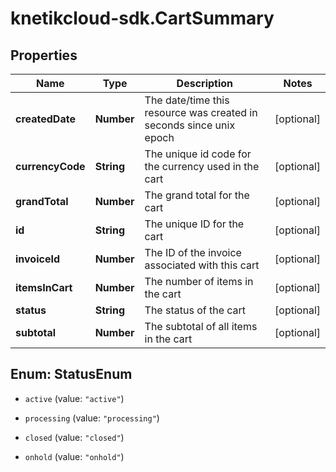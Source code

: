 # knetikcloud-sdk.CartSummary

## Properties
Name | Type | Description | Notes
------------ | ------------- | ------------- | -------------
**createdDate** | **Number** | The date/time this resource was created in seconds since unix epoch | [optional] 
**currencyCode** | **String** | The unique id code for the currency used in the cart | [optional] 
**grandTotal** | **Number** | The grand total for the cart | [optional] 
**id** | **String** | The unique ID for the cart | [optional] 
**invoiceId** | **Number** | The ID of the invoice associated with this cart | [optional] 
**itemsInCart** | **Number** | The number of items in the cart | [optional] 
**status** | **String** | The status of the cart | [optional] 
**subtotal** | **Number** | The subtotal of all items in the cart | [optional] 


<a name="StatusEnum"></a>
## Enum: StatusEnum


* `active` (value: `"active"`)

* `processing` (value: `"processing"`)

* `closed` (value: `"closed"`)

* `onhold` (value: `"onhold"`)




